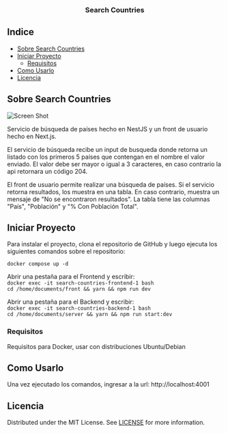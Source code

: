 <br/>
<p align="center">
  <h3 align="center">Search Countries</h3>
</p>

## Indice

* [Sobre Search Countries](#sobre-search-countries)
* [Iniciar Proyecto](#iniciar-proyecto)
  * [Requisitos](#requisitos)
* [Como Usarlo](#como-usarlo)
* [Licencia](#licencia)

## Sobre Search Countries

![Screen Shot](https://github.com/tomaslvidal/search_table/blob/main/images/search_table.PNG?raw=true)

Servicio de búsqueda de países hecho en NestJS y un front de usuario hecho en Next.js.

El servicio de búsqueda recibe un input de busqueda donde retorna un listado con los primeros 5 países que contengan en el nombre el valor enviado. El valor debe ser mayor o igual a 3 caracteres, en caso contrario la api retornara un código 204.

El front de usuario permite realizar una búsqueda de países. Si el servicio retorna resultados, los muestra en una tabla. En caso contrario, muestra un mensaje de "No se encontraron resultados". La tabla tiene las columnas "País", "Población" y "% Con Población Total".


## Iniciar Proyecto

Para instalar el proyecto, clona el repositorio de GitHub y luego ejecuta los siguientes comandos sobre el repositorio:

`docker compose up -d` <br>

Abrir una pestaña para el Frontend y escribir:
<br>
`docker exec -it search-countries-frontend-1 bash`
<br>
`cd /home/documents/front && yarn && npm run dev`

Abrir una pestaña para el Backend y escribir:
<br>
`docker exec -it search-countries-backend-1 bash`
<br>
`cd /home/documents/server && yarn && npm run start:dev`

### Requisitos

Requisitos para Docker, usar con distribuciones Ubuntu/Debian

## Como Usarlo

Una vez ejecutado los comandos, ingresar a la url: http://localhost:4001

## Licencia

Distributed under the MIT License. See [LICENSE](https://github.com/tomaslvidal/desafio_tecnico/blob/main/LICENSE.md) for more information.
